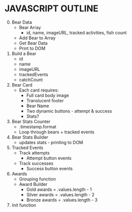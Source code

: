 # JAVASCRIPT OUTLINE

0. Bear Data
      - Bear Array
        - id, name, imageURL, tracked activities, fish count
      - Add Bear to Array
      - Get Bear Data
      - Print to DOM
1. Build a Bear
      - id
      - name
      - imageURL
      - trackedEvents
      - catchCount
2. Bear Card
      - Each card requires:
        - Full card body image
        - Translucent footer 
        - Bear Name
        - Two dynamic buttons - attempt & success
        - Stats?
3. Bear Stats Counter
      - .timestamp.format
      - Loop through bears + tracked events
4. Bear Stats Builder
      - updates stats - printing to DOM
5. Tracked Events
      - Track attempts
        - Attempt button events 
      - Track successes
        - Success button events
6. Awards
      - Grouping function
      - Award Builder
        - Gold awards = .values.length - 1
        - Silver awards = .values.length - 2
        - Bronze awards = .values.length - 3
7. Init function
